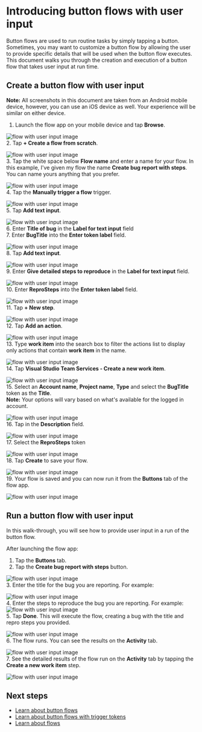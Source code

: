 <properties
    pageTitle="Learn how to automate repetitive tasks with button flows that take user input | Microsoft Flow"
    description="Microsoft Flow makes it easy automate repetitive tasks. Your flows can even take user input when running a repetitive task."
    services=""
    suite="flow"
    documentationCenter="na"
    authors="msftman"
    manager="anneta"
    editor=""
    tags=""/>

<tags
   ms.service="flow"
   ms.devlang="na"
   ms.topic="article"
   ms.tgt_pltfrm="na"
   ms.workload="na"
   ms.date="01/24/2017"
   ms.author="deonhe"/>


# Introducing button flows with user input 

Button flows are used to run routine tasks by simply tapping a button. Sometimes, you may want to customize a button flow by allowing the user to provide specific details that will be used when the button flow executes. This document walks you through the creation and execution of a button flow that takes user input at run time. 


## Create a button flow with user input  

**Note:** All screenshots in this document are taken from an Android mobile device, however, you can use an iOS device as well. Your experience will be similar on either device.  

1. Launch the flow app on your mobile device and tap **Browse**.  

![flow with user input image](./media/button-flow-with-user-input-tokens/mt0.png)  
2. Tap **+ Create a flow from scratch**.  

![flow with user input image](./media/button-flow-with-user-input-tokens/mt1.png)  
3. Tap the white space below **Flow name**  and enter a name for your flow. In this example, I've given my flow the name **Create bug report with steps**. You can name yours anything that you prefer.  

![flow with user input image](./media/button-flow-with-user-input-tokens/mt2.png)  
4. Tap the **Manually trigger a flow** trigger.  

![flow with user input image](./media/button-flow-with-user-input-tokens/mt3.png)  
5. Tap **Add text input**.  

![flow with user input image](./media/button-flow-with-user-input-tokens/mt6.png)  
6. Enter **Title of bug** in the **Label for text input** field  
7. Enter **BugTitle** into the **Enter token label** field.  

![flow with user input image](./media/button-flow-with-user-input-tokens/mt4.png)  
8. Tap **Add text input**.  

![flow with user input image](./media/button-flow-with-user-input-tokens/mt6.png)  
9. Enter **Give detailed steps to reproduce** in the **Label for text input** field.  

![flow with user input image](./media/button-flow-with-user-input-tokens/mt7.png)  
10. Enter **ReproSteps** into the **Enter token label** field.  

![flow with user input image](./media/button-flow-with-user-input-tokens/mt8.png)  
11. Tap **+ New step**.  

![flow with user input image](./media/button-flow-with-user-input-tokens/mt9.png)  
12. Tap **Add an action**.  

![flow with user input image](./media/button-flow-with-user-input-tokens/mt9-addaction.png)  
13. Type **work item** into the search box to filter the actions list to display only actions that contain **work item** in the name.  

![flow with user input image](./media/button-flow-with-user-input-tokens/mt10.png)  
14. Tap **Visual Studio Team Services - Create a new work item**.  

![flow with user input image](./media/button-flow-with-user-input-tokens/mt11-create-item.png)  
15. Select an **Account name**, **Project name**, **Type** and select the **BugTitle** token as the **Title**.  
**Note:** Your options will vary based on what's available for the logged in account.  

![flow with user input image](./media/button-flow-with-user-input-tokens/mt11.png)  
16. Tap in the **Description** field.  

![flow with user input image](./media/button-flow-with-user-input-tokens/mt12.png)  
17. Select the **ReproSteps** token  

![flow with user input image](./media/button-flow-with-user-input-tokens/mt13.png)  
18. Tap **Create** to save your flow.  

![flow with user input image](./media/button-flow-with-user-input-tokens/mt13-save.png)  
19. Your flow is saved and you can now run it from the **Buttons** tab of the flow app.  

![flow with user input image](./media/button-flow-with-user-input-tokens/mt14.png)  

## Run a button flow with user input
In this walk-through, you will see how to provide user input in a run of the button flow.  

After launching the flow app:  
1. Tap the **Buttons** tab.  
2. Tap the **Create bug report with steps** button.  

![flow with user input image](./media/button-flow-with-user-input-tokens/runmt1.png)  
3. Enter the title for the bug you are reporting. For example:  

![flow with user input image](./media/button-flow-with-user-input-tokens/runmt2.png)  
4. Enter the steps to reproduce the bug you are reporting. For example:  
![flow with user input image](./media/button-flow-with-user-input-tokens/runmt3.png)  
5. Tap **Done**. This will execute the flow, creating a bug with the title and repro steps you provided.  

![flow with user input image](./media/button-flow-with-user-input-tokens/runmt3-5.png)  
6. The flow runs. You can see the results on the **Activity** tab.  

![flow with user input image](./media/button-flow-with-user-input-tokens/runmt5.png)  
7. See the detailed results of the flow run on the **Activity** tab by tapping the **Create a new work item** step.  

![flow with user input image](./media/button-flow-with-user-input-tokens/runmt6.png)  

## Next steps

- [Learn about button flows](./introduction-to-button-flows.md)  
- [Learn about button flows with trigger tokens](./introduction-to-button-trigger-tokens.md)  
- [Learn about flows](./guided-learning/learning-introducing-flow.md)  
